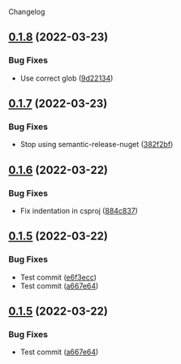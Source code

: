 Changelog

## [0.1.8](https://github.com/CorundumGames/CorundumGames.Codegen/compare/0.1.7...0.1.8) (2022-03-23)


### Bug Fixes

* Use correct glob ([9d22134](https://github.com/CorundumGames/CorundumGames.Codegen/commit/9d22134aabead78f01f9cb8734d26463b18da233))

## [0.1.7](https://github.com/CorundumGames/CorundumGames.Codegen/compare/0.1.6...0.1.7) (2022-03-23)


### Bug Fixes

* Stop using semantic-release-nuget ([382f2bf](https://github.com/CorundumGames/CorundumGames.Codegen/commit/382f2bfa78e393066a15d91d01acd4bebbb09426))

## [0.1.6](https://github.com/CorundumGames/CorundumGames.Codegen/compare/0.1.5...0.1.6) (2022-03-22)


### Bug Fixes

* Fix indentation in csproj ([884c837](https://github.com/CorundumGames/CorundumGames.Codegen/commit/884c8374b095a921b8c79872e93c0f3abaab2fb2))

## [0.1.5](https://github.com/CorundumGames/CorundumGames.Codegen/compare/0.1.4...0.1.5) (2022-03-22)


### Bug Fixes

* Test commit ([e6f3ecc](https://github.com/CorundumGames/CorundumGames.Codegen/commit/e6f3eccfb931983c430c61feb99abccbbe59ef77))
* Test commit ([a667e64](https://github.com/CorundumGames/CorundumGames.Codegen/commit/a667e642fb9d500103fb7c9916bb93e8ab8cf513))

## [0.1.5](https://github.com/CorundumGames/CorundumGames.Codegen/compare/0.1.4...0.1.5) (2022-03-22)


### Bug Fixes

* Test commit ([a667e64](https://github.com/CorundumGames/CorundumGames.Codegen/commit/a667e642fb9d500103fb7c9916bb93e8ab8cf513))
